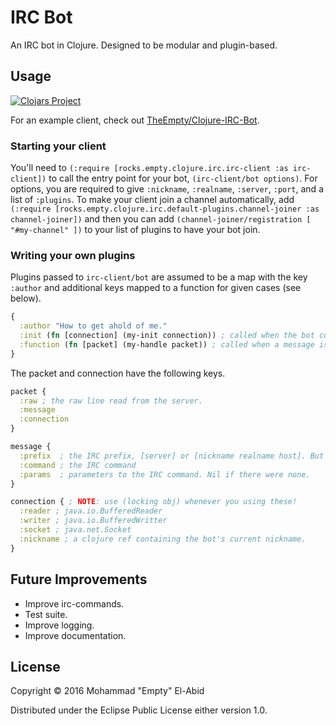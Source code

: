 # IRC Bot

An IRC bot in Clojure. Designed to be modular and plugin-based.

## Usage

[![Clojars Project](http://clojars.org/irc-bot/latest-version.svg)](http://clojars.org/irc-bot)

For an example client, check out [TheEmpty/Clojure-IRC-Bot](https://github.com/TheEmpty/Clojure-IRC-Bot).


### Starting your client
You'll need to `(:require [rocks.empty.clojure.irc.irc-client :as irc-client])` to call
the entry point for your bot, `(irc-client/bot options)`. For options, you are required
to give `:nickname`, `:realname`, `:server`, `:port`, and a list of `:plugins`.
To make your client join a channel automatically, add
`(:require [rocks.empty.clojure.irc.default-plugins.channel-joiner :as channel-joiner])`
and then you can add
`(channel-joiner/registration [ "#my-channel" ])` to your list of plugins to have your bot join.


### Writing your own plugins
Plugins passed to `irc-client/bot` are assumed to be a map with the key `:author`
and additional keys mapped to a function for given cases (see below).

```clojure
{
  :author "How to get ahold of me."
  :init (fn [connection] (my-init connection)) ; called when the bot connects to the server.
  :function (fn [packet] (my-handle packet)) ; called when a message is recieved from the server.
}
```

The packet and connection have the following keys.

```clojure
packet {
  :raw ; the raw line read from the server.
  :message
  :connection
}

message {
  :prefix  ; the IRC prefix, [server] or [nickname realname host]. But note the prefix is optional (will be nil if there is none) and so are realname and host.
  :command ; the IRC command
  :params  ; parameters to the IRC command. Nil if there were none.
}

connection { ; NOTE: use (locking obj) whenever you using these!
  :reader ; java.io.BufferedReader
  :writer ; java.io.BufferedWritter
  :socket ; java.net.Socket
  :nickname ; a clojure ref containing the bot's current nickname.
}

```


## Future Improvements

* Improve irc-commands.
* Test suite.
* Improve logging.
* Improve documentation.

## License

Copyright © 2016 Mohammad "Empty" El-Abid

Distributed under the Eclipse Public License either version 1.0.
